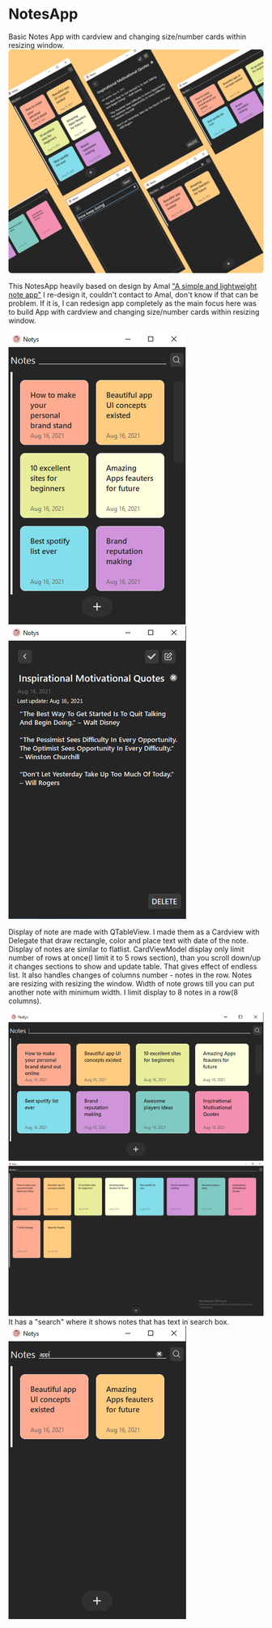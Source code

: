 # NotesApp
Basic Notes App with cardview and changing size/number cards within resizing window.
![alt text](https://raw.githubusercontent.com/MelonLemon/NotesApp/master/ui/snapshots/snapShotFull.png)

This NotesApp heavily based on design by Amal ["A simple and lightweight note app"](https://dribbble.com/shots/11875872-A-simple-and-lightweight-note-app/attachments/3501130?mode=media)
I re-design it, couldn't contact to Amal, don't know if that can be problem. If it is, I can redesign app completely as the main focus here was to build App with cardview and changing size/number cards within resizing window.

![alt text](https://raw.githubusercontent.com/MelonLemon/NotesApp/master/ui/snapshots/snapShot1.PNG)
![alt text](https://raw.githubusercontent.com/MelonLemon/NotesApp/master/ui/snapshots/snapShot2.PNG)

Display of note are made with QTableView. I made them as a Cardview with Delegate that draw rectangle, color and place text with date of the note.
Display of notes are similar to flatlist. CardViewModel display only limit number of rows at once(I limit it to 5 rows section), than you scroll down/up it changes sections to show and update table. That gives effect of endless list. It also handles changes of columns number - notes in the row. 
Notes are resizing with resizing the window. Width of note grows till you can put another note with minimum width. I limit display to 8 notes in a row(8 columns).

![alt text](https://raw.githubusercontent.com/MelonLemon/NotesApp/master/ui/snapshots/snapShot4.PNG)
![alt text](https://raw.githubusercontent.com/MelonLemon/NotesApp/master/ui/snapshots/snapShot6.PNG)
It has a "search" where it shows notes that has text in search box.  
![alt text](https://raw.githubusercontent.com/MelonLemon/NotesApp/master/ui/snapshots/snapShot5.PNG)

